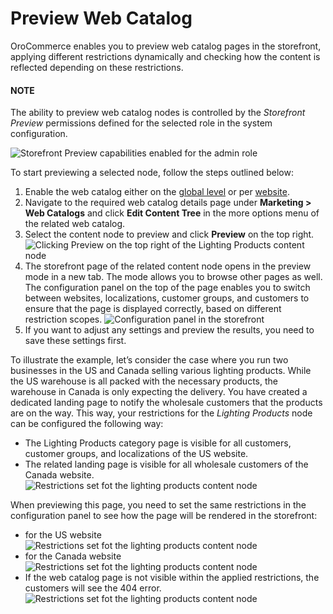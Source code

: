 <a id="user-guide-marketing-web-catalog-preview"></a>

# Preview Web Catalog

OroCommerce enables you to preview web catalog pages in the storefront, applying different restrictions dynamically and checking how the content is reflected depending on these restrictions.

#### NOTE
The ability to preview web catalog nodes is controlled by the *Storefront Preview* permissions defined for the selected role in the system configuration.

![Storefront Preview capabilities enabled for the admin role](user/img/marketing/web_catalogs/preview_web_catalog_permissions.png)

To start previewing a selected node, follow the steps outlined below:

1. Enable the web catalog either on the [global level](../../../system/configuration/system/websites/global-routing.md#user-guide-marketing-web-catalog-enable-globally) or per [website](../../../system/websites/web-configuration/general-sys-config/websites/website-routing.md#user-guide-marketing-web-catalog-enable-per-website).
2. Navigate to the required web catalog details page under **Marketing > Web Catalogs** and click <i class="fa fa-sitemap fa-lg" aria-hidden="true"></i> **Edit Content Tree** in the more options menu of the related web catalog.
3. Select the content node to preview and click <i class="far fa-eye" aria-hidden="true"></i> **Preview** on the top right.
   ![Clicking Preview on the top right of the Lighting  Products content node](user/img/marketing/web_catalogs/web_catalog_preview.png)
4. The storefront page of the related content node opens in the preview mode in a new tab. The mode allows you to browse other pages as well. The configuration panel on the top of the page enables you to switch between websites, localizations, customer groups, and customers to ensure that the page is displayed correctly, based on different restriction scopes.
   ![Configuration panel in the storefront](user/img/marketing/web_catalogs/preview_mode.png)
5. If you want to adjust any settings and preview the results, you need to save these settings first.

To illustrate the example, let’s consider the case where you run two businesses in the US and Canada selling various lighting products. While the US warehouse is all packed with the necessary products, the warehouse in Canada is only expecting the delivery. You have created a dedicated landing page to notify the wholesale customers that the products are on the way. This way, your restrictions for the *Lighting Products* node can be configured the following way:

* The Lighting Products category page is visible for all customers, customer groups, and localizations of the US website.
* The related landing page is visible for all wholesale customers of the Canada website.
  ![Restrictions set fot the lighting products content node](user/img/marketing/web_catalogs/lighting_products_restrictions.png)

When previewing this page, you need to set the same restrictions in the configuration panel to see how the page will be rendered in the storefront:

* for the US website
  ![Restrictions set fot the lighting products content node](user/img/marketing/web_catalogs/US_storefront_preview.png)
* for the Canada website
  ![Restrictions set fot the lighting products content node](user/img/marketing/web_catalogs/Canada_storefront_preview.png)
* If the web catalog page is not visible within the applied restrictions, the customers will see the 404 error.
  ![Restrictions set fot the lighting products content node](user/img/marketing/web_catalogs/404_error.png)

<!-- fa-bars = fa-navicon -->
<!-- Ic Tiles is used as Set As Default in saved views, and as tiles in display layout options -->
<!-- IcPencil refers to Rename in Commerce and Inline Editing in CRM -->
<!-- Check mark in the square. -->
<!-- SortDesc is also used as drop-down arrow -->
<!-- A -->
<!-- B -->
<!-- C -->
<!-- D -->
<!-- E -->
<!-- F -->
<!-- G -->
<!-- H -->
<!-- I -->
<!-- L -->
<!-- M -->
<!-- P -->
<!-- R -->
<!-- S -->
<!-- T -->
<!-- U -->
<!-- Z -->
